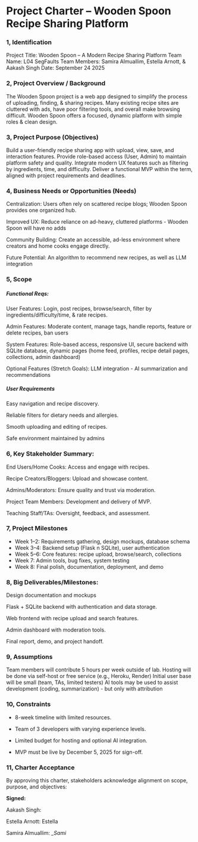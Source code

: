 # Project Charter – Wooden Spoon Recipe Sharing Platform


### 1, Identification

Project Title: Wooden Spoon – A Modern Recipe Sharing Platform 
Team Name: L04 SegFaults
Team Members: Samira Almuallim, Estella Arnott, & Aakash Singh
Date: September 24 2025


### 2, Project Overview / Background

The Wooden Spoon project is a web app designed to simplify the process of uploading, finding, & sharing recipes. Many existing recipe sites are cluttered with ads, have poor filtering tools, and overall make browsing difficult. Wooden Spoon offers a focused, dynamic platform with simple roles & clean design.

### 3, Project Purpose (Objectives)

Build a user-friendly recipe sharing app with upload, view, save, and interaction features.
Provide role-based access (User, Admin) to maintain platform safety and quality.
Integrate modern UX features such as filtering by ingredients, time, and difficulty.
Deliver a functional MVP within the term, aligned with project requirements and deadlines.


### 4, Business Needs or Opportunities (Needs)



Centralization: Users often rely on scattered recipe blogs; Wooden Spoon provides one organized hub.

Improved UX: Reduce reliance on ad-heavy, cluttered platforms - Wooden Spoon will have no adds

Community Building: Create an accessible, ad-less environment where creators and home cooks engage directly.

Future Potential: An algorithm to recommend new recipes, as well as LLM integration



### 5, Scope



##### Functional Reqs:

User Features: Login, post recipes, browse/search, filter by ingredients/difficulty/time, & rate recipes.

Admin Features: Moderate content, manage tags, handle reports, feature or delete recipes, ban users

System Features: Role-based access, responsive UI, secure backend with SQLite database, dynamic pages (home feed, profiles, recipe detail pages, collections, admin dashboard)

Optional Features (Stretch Goals): LLM integration - AI summarization and recommendations


##### User Requirements

Easy navigation and recipe discovery.

Reliable filters for dietary needs and allergies.

Smooth uploading and editing of recipes.

Safe environment maintained by admins





### 6, Key Stakeholder Summary:


End Users/Home Cooks: Access and engage with recipes.

Recipe Creators/Bloggers: Upload and showcase content.

Admins/Moderators: Ensure quality and trust via moderation.

Project Team Members: Development and delivery of MVP.

Teaching Staff/TAs: Oversight, feedback, and assessment.



### 7, Project Milestones

 - Week 1–2: Requirements gathering, design mockups, database schema
 - Week 3–4: Backend setup (Flask n SQLite), user authentication
 - Week 5–6: Core features: recipe upload, browse/search, collections
 - Week 7: Admin tools, bug fixes, system testing
 - Week 8: Final polish, documentation, deployment, and demo



### 8, Big Deliverables/Milestones:

Design documentation and mockups

Flask + SQLite backend with authentication and data storage.

Web frontend with recipe upload and search features.

Admin dashboard with moderation tools.

Final report, demo, and project handoff.




### 9, Assumptions

Team members will contribute 5 hours per week outside of lab.
Hosting will be done via self-host or free service (e.g., Heroku, Render)
Initial user base will be small (team, TAs, limited testers)
AI tools may be used to assist development (coding, summarization) - but only with attribution


### 10, Constraints

 - 8-week timeline with limited resources.

 - Team of 3 developers with varying experience levels.

 - Limited budget for hosting and optional AI integration.

 - MVP must be live by December 5, 2025 for sign-off.

### 11, Charter Acceptance

By approving this charter, stakeholders acknowledge alignment on scope, purpose, and objectives:

**Signed:**

Aakash Singh:

Estella Arnott: Estella

Samira Almuallim: *_Sami*

